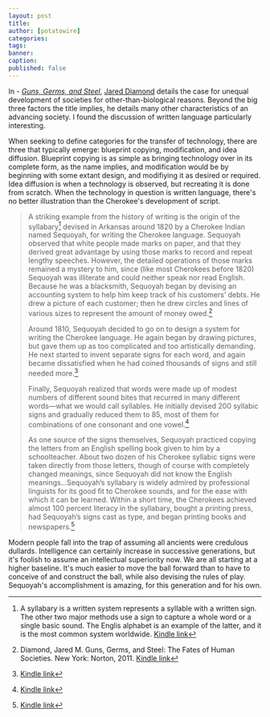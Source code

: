 ```yaml
---
layout: post
title: 
author: [potatowire]
categories: 
tags: 
banner: 
caption: 
published: false
---
```

In - [*Guns, Germs, and Steel*](https://www.amazon.com/dp/B000VDUWMC/?tag=potatowire-20), [Jared Diamond](https://en.wikipedia.org/wiki/Jared_Diamond) details the case for unequal development of societies for other-than-biological reasons. Beyond the big three factors the title implies, he details many other characteristics of an advancing society. I found the discussion of written language particularly interesting.

When seeking to define categories for the transfer of technology, there are three that typically emerge: blueprint copying, modification, and idea diffusion. Blueprint copying is as simple as bringing technology over in its complete form, as the name implies, and modification would be by beginning with some extant design, and modifiying it as desired or required. Idea diffusion is when a technology is observed, but recreating it is done from scratch. When the technology in question is written language, there's no better illustration than the Cherokee's development of script.

> A striking example from the history of writing is the origin of the syllabary[^1] devised in Arkansas around 1820 by a Cherokee Indian named Sequoyah, for writing the Cherokee language. Sequoyah observed that white people made marks on paper, and that they derived great advantage by using those marks to record and repeat lengthy speeches. However, the detailed operations of those marks remained a mystery to him, since (like most Cherokees before 1820) Sequoyah was illiterate and could neither speak nor read English. Because he was a blacksmith, Sequoyah began by devising an accounting system to help him keep track of his customers’ debts. He drew a picture of each customer; then he drew circles and lines of various sizes to represent the amount of money owed.[^2]
> 
> Around 1810, Sequoyah decided to go on to design a system for writing the Cherokee language. He again began by drawing pictures, but gave them up as too complicated and too artistically demanding. He next started to invent separate signs for each word, and again became dissatisfied when he had coined thousands of signs and still needed more.[^3]
> 
> Finally, Sequoyah realized that words were made up of modest numbers of different sound bites that recurred in many different words—what we would call syllables. He initially devised 200 syllabic signs and gradually reduced them to 85, most of them for combinations of one consonant and one vowel.[^4]
>
> As one source of the signs themselves, Sequoyah practiced copying the letters from an English spelling book given to him by a schoolteacher. About two dozen of his Cherokee syllabic signs were taken directly from those letters, though of course with completely changed meanings, since Sequoyah did not know the English meanings...Sequoyah’s syllabary is widely admired by professional linguists for its good fit to Cherokee sounds, and for the ease with which it can be learned. Within a short time, the Cherokees achieved almost 100 percent literacy in the syllabary, bought a printing press, had Sequoyah’s signs cast as type, and began printing books and newspapers.[^5]

Modern people fall into the trap of assuming all ancients were credulous dullards. Intelligence can certainly increase in successive generations, but it's foolish to assume an intellectual superiority now. We are all starting at a higher baseline. It's much easier to move the ball forward than to have to conceive of and construct the ball, while also devising the rules of play. Sequoyah's accomplishment is amazing, for this generation and for his own.

[^1]: A syllabary is a written system represents a syllable with a written sign. The other two major methods use a sign to capture a whole word or a single basic sound. The Englis alphabet is an example of the latter, and it is the most common system worldwide. [Kindle link](http://a.co/bhiCzbg)

[^2]: Diamond, Jared M. Guns, Germs, and Steel: The Fates of Human Societies. New York: Norton, 2011. [Kindle link](http://a.co/6lSYdpQ)

[^3]: [Kindle link](http://a.co/dgHTc9R)

[^4]: [Kindle link](http://a.co/0xGUhdD)

[^5]: [Kindle link](http://a.co/9CrwGNQ)

